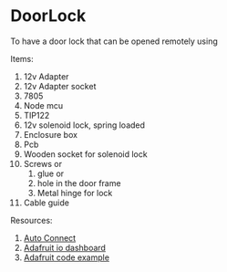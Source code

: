 # DoorLock
To have a door lock that can be opened remotely using 

Items:
1. 12v Adapter
2. 12v Adapter socket
3. 7805
4. Node mcu
5. TIP122
6. 12v solenoid lock, spring loaded
7. Enclosure box
8. Pcb
9. Wooden socket for solenoid lock
10. Screws or 
     1. glue or
     2. hole in the door frame
     3. Metal hinge for lock
11. Cable guide



Resources:
1. [Auto Connect](https://hieromon.github.io/AutoConnect/index.html)
2. [Adafruit io dashboard](https://io.adafruit.com/aroramayank2002/dashboards/door-lock)
3. [Adafruit code example](https://learn.adafruit.com/adafruit-io-basics-digital-output?view=all)


